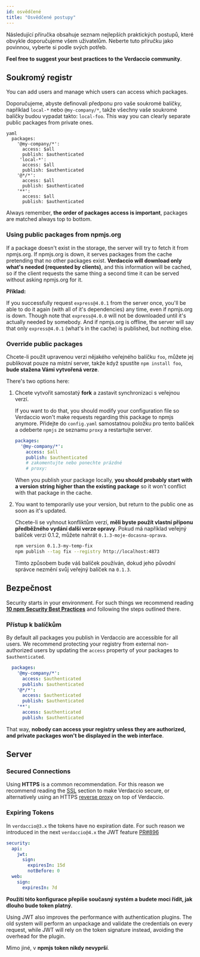 ```yaml
---
id: osvědčené
title: "Osvědčené postupy"
---
```


Následující příručka obsahuje seznam nejlepších praktických postupů, které obvykle doporučujeme všem uživatelům. Neberte tuto příručku jako povinnou, vyberte si podle svých potřeb.

**Feel free to suggest your best practices to the Verdaccio community**.

## Soukromý registr

You can add users and manage which users can access which packages.

Doporučujeme, abyste definovali předponu pro vaše soukromé balíčky, například `local-*` nebo `@my-company/*`, takže všechny vaše soukromé balíčky budou vypadat takto: `local-foo`. This way you can clearly separate public packages from private ones.

    yaml
      packages:
        '@my-company/*':
          access: $all
          publish: $authenticated
         'local-*':
          access: $all
          publish: $authenticated
        '@*/*':
          access: $all
          publish: $authenticated
        '**':
          access: $all
          publish: $authenticated

Always remember, **the order of packages access is important**, packages are matched always top to bottom.

### Using public packages from npmjs.org

If a package doesn't exist in the storage, the server will try to fetch it from npmjs.org. If npmjs.org is down, it serves packages from the cache pretending that no other packages exist. **Verdaccio will download only what's needed (requested by clients)**, and this information will be cached, so if the client requests the same thing a second time it can be served without asking npmjs.org for it.

**Příklad:**

If you successfully request `express@4.0.1` from the server once, you'll be able to do it again (with all of it's dependencies) any time, even if npmjs.org is down. Though note that `express@4.0.0` will not be downloaded until it's actually needed by somebody. And if npmjs.org is offline, the server will say that only `express@4.0.1` (what's in the cache) is published, but nothing else.

### Override public packages

Chcete-li použít upravenou verzi nějakého veřejného balíčku `foo`, můžete jej publikovat pouze na místní server, takže když spustíte `npm install foo`, **bude stažena Vámi vytvořená verze**.

There's two options here:

1. Chcete vytvořit samostatý **fork** a zastavit synchronizaci s veřejnou verzí.
    
    If you want to do that, you should modify your configuration file so Verdaccio won't make requests regarding this package to npmjs anymore. Přidejte do `config.yaml` samostatnou položku pro tento balíček a odeberte `npmjs` ze seznamu `proxy` a restartujte server.
    
    ```yaml
    packages:
      '@my-company/*':
        access: $all
        publish: $authenticated
        # zakomentujte nebo ponechte prázdné
        # proxy:
    ```
    
    When you publish your package locally, **you should probably start with a version string higher than the existing package** so it won't conflict with that package in the cache.

2. You want to temporarily use your version, but return to the public one as soon as it's updated.
    
    Chcete-li se vyhnout konfliktům verzí, **měli byste použít vlastní příponu předběžného vydání další verze opravy**. Pokud má například veřejný balíček verzi 0.1.2, můžete nahrát `0.1.3-moje-docasna-oprava`.
    
    ```bash
    npm version 0.1.3-my-temp-fix
    npm publish --tag fix --registry http://localhost:4873
    ```
    
    Tímto způsobem bude váš balíček používán, dokud jeho původní správce nezmění svůj veřejný balíček na `0.1.3`.

## Bezpečnost

Security starts in your environment. For such things we recommend reading **[10 npm Security Best Practices](https://snyk.io/blog/ten-npm-security-best-practices/)** and following the steps outlined there.

### Přístup k balíčkům

By default all packages you publish in Verdaccio are accessible for all users. We recommend protecting your registry from external non-authorized users by updating the `access` property of your packages to `$authenticated`.

```yaml
  packages:
    '@my-company/*':
      access: $authenticated
      publish: $authenticated
    '@*/*':
      access: $authenticated
      publish: $authenticated
    '**':
      access: $authenticated
      publish: $authenticated
   ```

That way, **nobody can access your registry unless they are authorized, and private packages won't be displayed in the web interface**.

## Server

### Secured Connections

Using **HTTPS** is a common recommendation. For this reason we recommend reading the [SSL](ssl.md) section to make Verdaccio secure, or alternatively using an HTTPS [reverse proxy](reverse-proxy.md) on top of Verdaccio.

### Expiring Tokens

In `verdaccio@3.x` the tokens have no expiration date. For such reason we introduced in the next `verdaccio@4.x` the JWT feature [PR#896](https://github.com/verdaccio/verdaccio/pull/896)

```yaml
security:
  api:
    jwt:
      sign:
        expiresIn: 15d
        notBefore: 0
  web:
    sign:
      expiresIn: 7d
```

**Použití této konfigurace přepíše současný systém a budete moci řídit, jak dlouho bude token platný**.

Using JWT also improves the performance with authentication plugins. The old system will perform an unpackage and validate the credentials on every request, while JWT will rely on the token signature instead, avoiding the overhead for the plugin.

Mimo jiné, v **npmjs token nikdy nevyprší**.